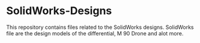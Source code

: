 # SolidWorks-Designs
This repository contains files related to the SolidWorks designs. SolidWorks file are the design models of the differential, M 90 Drone and alot more.
